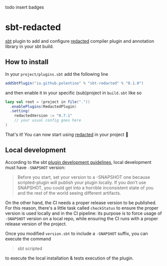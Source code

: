 todo insert badges

# sbt-redacted

[sbt](https://www.scala-sbt.org/) plugin to add and configure [redacted](https://github.com/polentino/redacted) compiler
plugin and annotation library
in your sbt build.

## How to install

In your `project/plugins.sbt` add the following line

```scala
addSbtPlugin("io.github.polentino" % "sbt-redacted" % "0.1.0")
```

and then enable it in your specific (sub)project in `build.sbt` like so

```scala
lazy val root = (project in file("."))
  .enablePlugins(RedactedPlugin)
  .setting(
    redactedVersion := "0.7.1"
    // your usual config goes here
)
```

That's it! You can now start using [redacted](https://github.com/polentino/redacted) in your project :tada:

## Local development

According to the
sbt [plugin development guidelines](https://www.scala-sbt.org/1.x/docs/Testing-sbt-plugins.html#step+1%3A+snapshot),
local development must have `-SNAPSHOT` version:

> Before you start, set your version to a -SNAPSHOT one because scripted-plugin will publish your plugin locally. If you
> don’t use SNAPSHOT, you could get into a horrible inconsistent state of you and the rest of the world seeing different
> artifacts.

On the other hand, the CI needs a proper release version to be published. For this reason, there's a little task called
`checkStatus` to ensure the proper version is used locally and in the CI pipeline: its purpose is to force usage of
`-SNAPSHOT` version on a local repo, while ensuring the CI runs with a proper release version of the project.

Once you modified `version.sbt` to include a `-SNAPSHOT` suffix, you can execute the command

> sbt scripted

to execute the local installation & tests execution of the plugin.